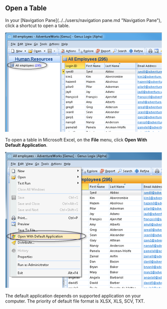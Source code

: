 ## Open a Table

In your [Navigation Pane](../../users/navigation pane.md "Navigation Pane"), click a shortcut to open a table.

![IDD3CC9A70A07249CA.ID7DDF461FA9F0416C.png](media/IDD3CC9A70A07249CA.ID7DDF461FA9F0416C.png)

To open a table in Microsoft Excel, on the **File** menu, click **Open With Default Application**.

![IDD3CC9A70A07249CA.ID425A1A397C90453F.png](media/IDD3CC9A70A07249CA.ID425A1A397C90453F.png)

The default application depends on supported application on your computer. The priority of default file format is XLSX, XLS, SCV, TXT.